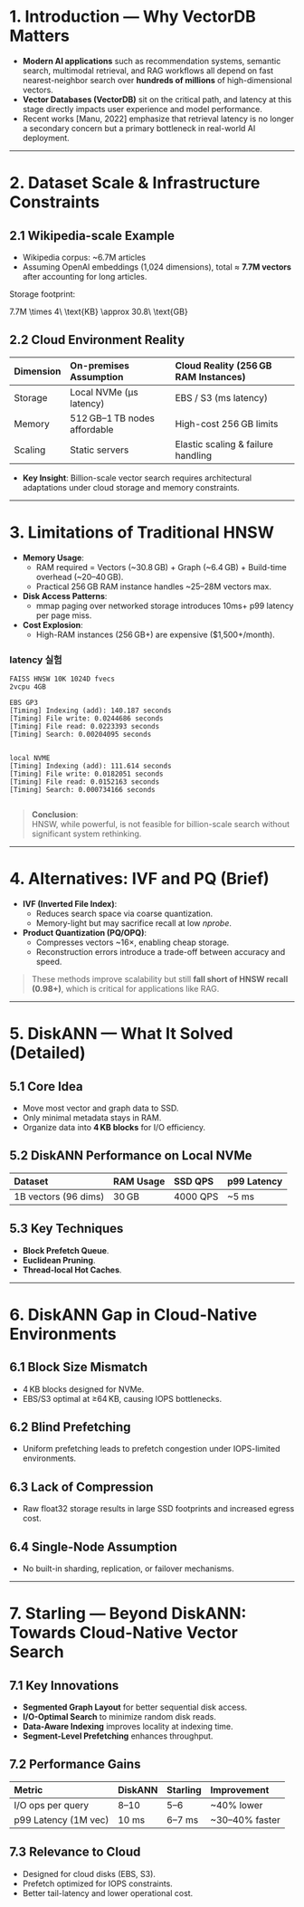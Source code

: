 

# 1. Introduction — Why VectorDB Matters

- **Modern AI applications** such as recommendation systems, semantic search, multimodal retrieval, and RAG workflows all depend on fast nearest-neighbor search over **hundreds of millions** of high-dimensional vectors.
- **Vector Databases (VectorDB)** sit on the critical path, and latency at this stage directly impacts user experience and model performance.
- Recent works [Manu, 2022] emphasize that retrieval latency is no longer a secondary concern but a primary bottleneck in real-world AI deployment.

---

# 2. Dataset Scale & Infrastructure Constraints

## 2.1 Wikipedia-scale Example
- Wikipedia corpus: ~6.7M articles
- Assuming OpenAI embeddings (1,024 dimensions), total ≈ **7.7M vectors** after accounting for long articles.

Storage footprint:

7.7M \times 4\ \text{KB} \approx 30.8\ \text{GB}

## 2.2 Cloud Environment Reality
| Dimension | On-premises Assumption       | Cloud Reality (256 GB RAM Instances) |
| :-------- | :--------------------------- | :----------------------------------- |
| Storage   | Local NVMe (μs latency)      | EBS / S3 (ms latency)                |
| Memory    | 512 GB–1 TB nodes affordable | High-cost 256 GB limits              |
| Scaling   | Static servers               | Elastic scaling & failure handling   |
- **Key Insight**: Billion-scale vector search requires architectural adaptations under cloud storage and memory constraints.



---

# 3. Limitations of Traditional HNSW

- **Memory Usage**:
  - RAM required = Vectors (~30.8 GB) + Graph (~6.4 GB) + Build-time overhead (~20–40 GB).
  - Practical 256 GB RAM instance handles ~25–28M vectors max.
- **Disk Access Patterns**:
  - mmap paging over networked storage introduces 10ms+ p99 latency per page miss.
- **Cost Explosion**:
  - High-RAM instances (256 GB+) are expensive ($1,500+/month).

### latency 실험
```
FAISS HNSW 10K 1024D fvecs
2vcpu 4GB

EBS GP3
[Timing] Indexing (add): 140.187 seconds
[Timing] File write: 0.0244686 seconds
[Timing] File read: 0.0223393 seconds
[Timing] Search: 0.00204095 seconds


local NVME
[Timing] Indexing (add): 111.614 seconds
[Timing] File write: 0.0182051 seconds
[Timing] File read: 0.0152163 seconds
[Timing] Search: 0.000734166 seconds


```


> **Conclusion**:  
> HNSW, while powerful, is not feasible for billion-scale search without significant system rethinking.

---

# 4. Alternatives: IVF and PQ (Brief)

- **IVF (Inverted File Index)**:
  - Reduces search space via coarse quantization.
  - Memory-light but may sacrifice recall at low *nprobe*.
- **Product Quantization (PQ/OPQ)**:
  - Compresses vectors ~16×, enabling cheap storage.
  - Reconstruction errors introduce a trade-off between accuracy and speed.

> These methods improve scalability but still **fall short of HNSW recall (0.98+)**, which is critical for applications like RAG.

---

# 5. DiskANN — What It Solved (Detailed)

## 5.1 Core Idea
- Move most vector and graph data to SSD.
- Only minimal metadata stays in RAM.
- Organize data into **4 KB blocks** for I/O efficiency.

## 5.2 DiskANN Performance on Local NVMe

| Dataset | RAM Usage | SSD QPS  | p99 Latency |
| :------ | :-------- | :------ | :--------- |
| 1B vectors (96 dims) | 30 GB | 4000 QPS | ~5 ms |

## 5.3 Key Techniques
- **Block Prefetch Queue**.
- **Euclidean Pruning**.
- **Thread-local Hot Caches**.

---

# 6. DiskANN Gap in Cloud-Native Environments

## 6.1 Block Size Mismatch
- 4 KB blocks designed for NVMe.
- EBS/S3 optimal at ≥64 KB, causing IOPS bottlenecks.

## 6.2 Blind Prefetching
- Uniform prefetching leads to prefetch congestion under IOPS-limited environments.

## 6.3 Lack of Compression
- Raw float32 storage results in large SSD footprints and increased egress cost.

## 6.4 Single-Node Assumption
- No built-in sharding, replication, or failover mechanisms.

---

# 7. Starling — Beyond DiskANN: Towards Cloud-Native Vector Search

## 7.1 Key Innovations
- **Segmented Graph Layout** for better sequential disk access.
- **I/O-Optimal Search** to minimize random disk reads.
- **Data-Aware Indexing** improves locality at indexing time.
- **Segment-Level Prefetching** enhances throughput.

## 7.2 Performance Gains

| Metric              | DiskANN | Starling | Improvement |
| :------------------ | :------ | :------- | :---------- |
| I/O ops per query    | 8–10    | 5–6      | ~40% lower  |
| p99 Latency (1M vec) | 10 ms   | 6–7 ms   | ~30–40% faster |

## 7.3 Relevance to Cloud

- Designed for cloud disks (EBS, S3).
- Prefetch optimized for IOPS constraints.
- Better tail-latency and lower operational cost.